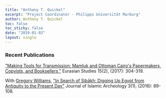 ```yaml
---
title: "Anthony T. Quickel"
excerpt: "Project Coordinator - Philipps Universität Marburg"
author: Anthony T. Quickel
toc: false
toc_sticky: false
date: "2019-01-03"
layout: single
---
```


### Recent Publications

<a href="http://booksandjournals.brillonline.com/content/journals/10.1163/24685623-12340040">"Making Tools for Transmission: Mamluk and Ottoman Cairo's Papermakers, Copyists, and Booksellers,"</a> Eurasian Studies 15(2), (2017): 304-319.

With <a href="https://www.egylandscape.org/members/GregoryWilliams/">Gregory Williams</a>, <a href="https://journals.equinoxpub.com/index.php/JIA/article/view/31874">"In Search of Sibākh: Digging Up Egypt from Antiquity to the Present Day"</a> Journal of Islamic Archeology 3(1), (2016): 89-108.
